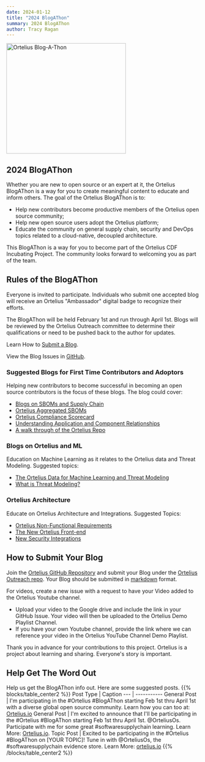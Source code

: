 ```yaml
---
date: 2024-01-12
title: "2024 BlogAThon"
summary: 2024 BlogAThon
author: Tracy Ragan
---
```


<div class="col-center">
<img src="/images/blogathon2024.png" alt="Ortelius Blog-A-Thon" height="288px" width="312px" />
</div>
<p></p>

## 2024 BlogAThon

Whether you are new to open source or an expert at it, the Ortelius BlogAThon is a way for you to create meaningful content to educate and inform others. The goal of the Ortelius BlogAThon is to:

* Help new contributors become productive members of the Ortelius open source community;
* Help new open source users adopt the Ortelius platform;
* Educate the community on general supply chain, security and DevOps topics related to a cloud-native, decoupled architecture.

This BlogAThon is a way for you to become part of the Ortelius CDF Incubating Project. The community looks forward to welcoming you as part of the team.

## Rules of the BlogAThon

Everyone is invited to participate. Individuals who submit one accepted blog will receive an Ortelius "Ambassador" digital badge to recognize their efforts. 

The BlogAThon will be held February 1st and run through April 1st. Blogs will be reviewed by the Ortelius Outreach committee to determine their qualifications or need to be pushed back to the author for updates. 

Learn How to [Submit a Blog](http://localhost:1313/blog/2023/03/08/how-to-submit-blogs-to-ortelius/).

View the Blog Issues in [GitHub](https://github.com/ortelius/outreach/issues).

### Suggested Blogs for First Time Contributors and Adoptors

Helping new contributors to become successful in becoming an open source contributors is the focus of these blogs. The blog could cover:

- [Blogs on SBOMs and Supply Chain](https://github.com/ortelius/outreach/issues/16)
- [Ortelius Aggregated SBOMs](https://github.com/ortelius/outreach/issues/35)
- [Ortelius Compliance Scorecard](https://github.com/ortelius/outreach/issues/36)
- [Understanding Application and Component Relationships](https://github.com/ortelius/outreach/issues/12)
- [A walk through of the Ortelius Repo](https://github.com/ortelius/outreach/issues/5)


### Blogs on Ortelius and ML

Education on Machine Learning as it relates to the Ortelius data and Threat Modeling. Suggested topics:

- [The Ortelius Data for Machine Learning and Threat Modeling](https://github.com/ortelius/outreach/issues/37)
- [What is Threat Modeling?](https://github.com/ortelius/outreach/issues/38)

### Ortelius Architecture

Educate on Ortelius Architecture and Integrations. Suggested Topics:

- [Ortelius Non-Functional Requirements](https://github.com/ortelius/outreach/issues/34)
- [The New Ortelius Front-end](https://github.com/ortelius/outreach/issues/39)
- [New Security Integrations](https://github.com/ortelius/outreach/issues/40)


## How to Submit Your Blog

Join the [Ortelius GitHub Repository](https://github.com/ortelius) and submit your Blog under the [Ortelius Outreach repo](https://github.com/ortelius/outreach). Your Blog should be submitted in [markdown](https://www.markdownguide.org/basic-syntax/) format.

For videos, create a new issue with a request to have your Video added to the Ortelius Youtube channel.

- Upload your video to the Google drive and include the link in your GitHub Issue. Your video will then be uploaded to the Ortelius Demo Playlist Channel.</li>
- If you have your own Youtube channel, provide the link where we can reference your video in the Ortelius YouTube Channel Demo Playlist.</li>

Thank you in advance for your contributions to this project. Ortelius is a project about learning and sharing. Everyone's story is important.

## Help Get The Word Out

Help us get the BlogAThon info out. Here are some suggested posts.
{{% blocks/table_center2 %}}
Post Type | Caption
 --- | -----------
General Post | I'm participating in the #Ortelius #BlogAThon starting Feb 1st thru April 1st with a diverse global open source community. Learn how you can too at: [Ortelius.io](https://ortelius.io/blog/)
General Post | I'm excited to announce that I'll be participating in the #Ortelius #BlogAThon starting Feb 1st thru April 1st. @OrteliusOs. Participate with me for some great #softwaresupplychain learning. Learn More: [Ortelius.io](https://ortelius.io/blog/2023/01/18/2024-blogathon/).
Topic Post | Excited to be participating in the #Ortelius #BlogAThon on [YOUR TOPIC]! Tune in with @OrteliusOs, the #softwaresupplychain evidence store. Learn More: [ortelius.io](https://ortelius.io/blog/2023/01/18/2024-blogathon/)
{{% /blocks/table_center2 %}}
